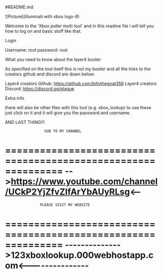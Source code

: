 #README.md

![Picture](illuminati with xbox logo-8)

Welcome to the 'Xbox puller multi tool' and in this readme file i will tell you how to log on and basic stuff like that.

Login

Username: root
password: root

What you need to know about the layer4 booter

As specified on the tool itself this is not my booter and all the links to the creators github and discord are down below:

Layer4 creators Github: https://github.com/billythegoat356
Layer4 creators Discord: https://discord.gg/plague

Extra info

there will also be other files with this tool (e.g. xbox_lookup) to use these just click on it and it will give you the password and username.


AND LAST THING!!!

                      SUB TO MY CHANNEL
==============================================================
-->https://www.youtube.com/channel/UCkP2YjZfvZIfArYbAUyRLsg<--
==============================================================

                    PLEASE VISIT MY WEBSITE
==============================================================
-------------->123xboxlookup.000webhostapp.com<---------------
==============================================================
